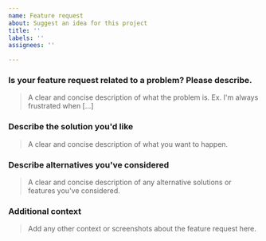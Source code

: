 ```yaml
---
name: Feature request
about: Suggest an idea for this project
title: ''
labels: ''
assignees: ''

---
```


### Is your feature request related to a problem? Please describe.
> A clear and concise description of what the problem is. Ex. I'm always frustrated when [...]

### Describe the solution you'd like
> A clear and concise description of what you want to happen.

### Describe alternatives you've considered
> A clear and concise description of any alternative solutions or features you've considered.

### Additional context
> Add any other context or screenshots about the feature request here.
